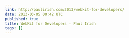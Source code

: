 ```yaml
---
link: http://paulirish.com/2013/webkit-for-developers/
date: 2013-03-05 00:42 UTC
published: true
title: WebKit for Developers - Paul Irish
tags: []
---
```



